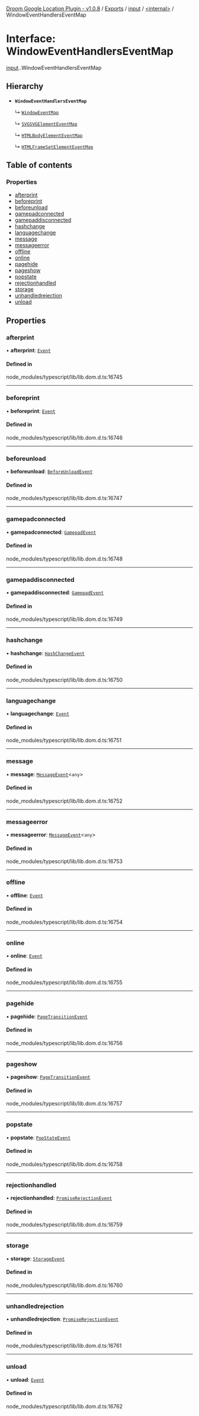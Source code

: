 [Droom Google Location Plugin - v1.0.8](../README.md) / [Exports](../modules.md) / [input](../modules/input.md) / [<internal\>](../modules/input._internal_.md) / WindowEventHandlersEventMap

# Interface: WindowEventHandlersEventMap

[input](../modules/input.md).[<internal>](../modules/input._internal_.md).WindowEventHandlersEventMap

## Hierarchy

- **`WindowEventHandlersEventMap`**

  ↳ [`WindowEventMap`](input._internal_.WindowEventMap.md)

  ↳ [`SVGSVGElementEventMap`](input._internal_.SVGSVGElementEventMap.md)

  ↳ [`HTMLBodyElementEventMap`](input._internal_.HTMLBodyElementEventMap.md)

  ↳ [`HTMLFrameSetElementEventMap`](input._internal_.HTMLFrameSetElementEventMap.md)

## Table of contents

### Properties

- [afterprint](input._internal_.WindowEventHandlersEventMap.md#afterprint)
- [beforeprint](input._internal_.WindowEventHandlersEventMap.md#beforeprint)
- [beforeunload](input._internal_.WindowEventHandlersEventMap.md#beforeunload)
- [gamepadconnected](input._internal_.WindowEventHandlersEventMap.md#gamepadconnected)
- [gamepaddisconnected](input._internal_.WindowEventHandlersEventMap.md#gamepaddisconnected)
- [hashchange](input._internal_.WindowEventHandlersEventMap.md#hashchange)
- [languagechange](input._internal_.WindowEventHandlersEventMap.md#languagechange)
- [message](input._internal_.WindowEventHandlersEventMap.md#message)
- [messageerror](input._internal_.WindowEventHandlersEventMap.md#messageerror)
- [offline](input._internal_.WindowEventHandlersEventMap.md#offline)
- [online](input._internal_.WindowEventHandlersEventMap.md#online)
- [pagehide](input._internal_.WindowEventHandlersEventMap.md#pagehide)
- [pageshow](input._internal_.WindowEventHandlersEventMap.md#pageshow)
- [popstate](input._internal_.WindowEventHandlersEventMap.md#popstate)
- [rejectionhandled](input._internal_.WindowEventHandlersEventMap.md#rejectionhandled)
- [storage](input._internal_.WindowEventHandlersEventMap.md#storage)
- [unhandledrejection](input._internal_.WindowEventHandlersEventMap.md#unhandledrejection)
- [unload](input._internal_.WindowEventHandlersEventMap.md#unload)

## Properties

### afterprint

• **afterprint**: [`Event`](../modules/input._internal_.md#event)

#### Defined in

node_modules/typescript/lib/lib.dom.d.ts:16745

___

### beforeprint

• **beforeprint**: [`Event`](../modules/input._internal_.md#event)

#### Defined in

node_modules/typescript/lib/lib.dom.d.ts:16746

___

### beforeunload

• **beforeunload**: [`BeforeUnloadEvent`](../modules/input._internal_.md#beforeunloadevent)

#### Defined in

node_modules/typescript/lib/lib.dom.d.ts:16747

___

### gamepadconnected

• **gamepadconnected**: [`GamepadEvent`](../modules/input._internal_.md#gamepadevent)

#### Defined in

node_modules/typescript/lib/lib.dom.d.ts:16748

___

### gamepaddisconnected

• **gamepaddisconnected**: [`GamepadEvent`](../modules/input._internal_.md#gamepadevent)

#### Defined in

node_modules/typescript/lib/lib.dom.d.ts:16749

___

### hashchange

• **hashchange**: [`HashChangeEvent`](../modules/input._internal_.md#hashchangeevent)

#### Defined in

node_modules/typescript/lib/lib.dom.d.ts:16750

___

### languagechange

• **languagechange**: [`Event`](../modules/input._internal_.md#event)

#### Defined in

node_modules/typescript/lib/lib.dom.d.ts:16751

___

### message

• **message**: [`MessageEvent`](../modules/input._internal_.md#messageevent)<`any`\>

#### Defined in

node_modules/typescript/lib/lib.dom.d.ts:16752

___

### messageerror

• **messageerror**: [`MessageEvent`](../modules/input._internal_.md#messageevent)<`any`\>

#### Defined in

node_modules/typescript/lib/lib.dom.d.ts:16753

___

### offline

• **offline**: [`Event`](../modules/input._internal_.md#event)

#### Defined in

node_modules/typescript/lib/lib.dom.d.ts:16754

___

### online

• **online**: [`Event`](../modules/input._internal_.md#event)

#### Defined in

node_modules/typescript/lib/lib.dom.d.ts:16755

___

### pagehide

• **pagehide**: [`PageTransitionEvent`](../modules/input._internal_.md#pagetransitionevent)

#### Defined in

node_modules/typescript/lib/lib.dom.d.ts:16756

___

### pageshow

• **pageshow**: [`PageTransitionEvent`](../modules/input._internal_.md#pagetransitionevent)

#### Defined in

node_modules/typescript/lib/lib.dom.d.ts:16757

___

### popstate

• **popstate**: [`PopStateEvent`](../modules/input._internal_.md#popstateevent)

#### Defined in

node_modules/typescript/lib/lib.dom.d.ts:16758

___

### rejectionhandled

• **rejectionhandled**: [`PromiseRejectionEvent`](../modules/input._internal_.md#promiserejectionevent)

#### Defined in

node_modules/typescript/lib/lib.dom.d.ts:16759

___

### storage

• **storage**: [`StorageEvent`](../modules/input._internal_.md#storageevent)

#### Defined in

node_modules/typescript/lib/lib.dom.d.ts:16760

___

### unhandledrejection

• **unhandledrejection**: [`PromiseRejectionEvent`](../modules/input._internal_.md#promiserejectionevent)

#### Defined in

node_modules/typescript/lib/lib.dom.d.ts:16761

___

### unload

• **unload**: [`Event`](../modules/input._internal_.md#event)

#### Defined in

node_modules/typescript/lib/lib.dom.d.ts:16762
